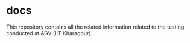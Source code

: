# docs
This repository contains all the related information related to the testing conducted at AGV (IIT Kharagpur).

